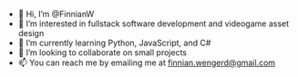 - 👋 Hi, I’m @FinnianW
- 👀 I’m interested in fullstack software development and videogame asset design
- 🌱 I’m currently learning Python, JavaScript, and C#
- 💞️ I’m looking to collaborate on small projects 
- 📫 You can reach me by emailing me at finnian.wengerd@gmail.com

